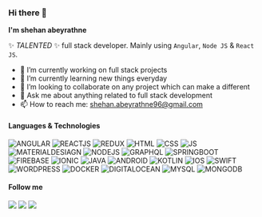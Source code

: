 ### Hi there 👋

**I'm shehan abeyrathne**

✨ _TALENTED_ ✨ full stack developer. Mainly using `Angular`, `Node JS` & `React JS`.

- 🔭 I’m currently working on full stack projects
- 🌱 I’m currently learning new things everyday
- 👯 I’m looking to collaborate on any project which can make a different
- 💬 Ask me about anything related to full stack development
- 📫 How to reach me: shehan.abeyrathne96@gmail.com

#### Languages & Technologies

![ANGULAR](https://img.shields.io/badge/-ANGULAR-dd1b16?style=flat&logo=angular&logoColor=ffffff)
![REACTJS](https://img.shields.io/badge/-REACTJS-61dbfb?style=flat&logo=React&logoColor=ffffff)
![REDUX](https://img.shields.io/badge/-REDUX-764ABC?style=flat&logo=redux&logoColor=ffffff)
![HTML](https://img.shields.io/badge/-HTML-E34F26?style=flat&logo=html5&logoColor=ffffff)
![CSS](https://img.shields.io/badge/-CSS-1572B6?style=flat&logo=css3&logoColor=ffffff)
![JS](https://img.shields.io/badge/-JS-F7DF1E?style=flat&logo=javascript&logoColor=ffffff)
![MATERIALDESIAGN](https://img.shields.io/badge/-MATERIAL-757575?style=flat&logo=materialdesign&logoColor=ffffff)
![NODEJS](https://img.shields.io/badge/-NODEJS-81bd01?style=flat&logo=node.js&logoColor=ffffff)
![GRAPHQL](https://img.shields.io/badge/-GRAPHQL-E434AA?style=flat&logo=graphql&logoColor=ffffff)
![SPRINGBOOT](https://img.shields.io/badge/-SPRINGBOOT-6DB33F?style=flat&logo=springboot&logoColor=ffffff)
![FIREBASE](https://img.shields.io/badge/-FIREBASE-FFCA28?style=flat&logo=firebase&logoColor=ffffff)
![IONIC](https://img.shields.io/badge/-IONIC-498aff?style=flat&logo=ionic&logoColor=ffffff)
![JAVA](https://img.shields.io/badge/-JAVA-007396?style=flat&logo=java&logoColor=ffffff)
![ANDROID](https://img.shields.io/badge/-ANDROID-3DDC84?style=flat&logo=android&logoColor=ffffff)
![KOTLIN](https://img.shields.io/badge/-KOTLIN-0095D5?style=flat&logo=kotlin&logoColor=ffffff)
![IOS](https://img.shields.io/badge/-IOS-000000?style=flat&logo=ios&logoColor=ffffff)
![SWIFT](https://img.shields.io/badge/-SWIFT-FA7343?style=flat&logo=swift&logoColor=ffffff)
![WORDPRESS](https://img.shields.io/badge/-WORDPRESS-21759B?style=flat&logo=wordpress&logoColor=ffffff)
![DOCKER](https://img.shields.io/badge/-DOCKER-2496ED?style=flat&logo=docker&logoColor=ffffff)
![DIGITALOCEAN](https://img.shields.io/badge/-DIGITALOCEAN-0080FF?style=flat&logo=digitalocean&logoColor=ffffff)
![MYSQL](https://img.shields.io/badge/-MYSQL-4479A1?style=flat&logo=mysql&logoColor=ffffff)
![MONGODB](https://img.shields.io/badge/-MONGODB-47A248?style=flat&logo=mongodb&logoColor=ffffff)

#### Follow me 

[<img src="https://img.shields.io/badge/-LINKEDIN-0e76a8?style=for-the-badge&logo=linkedin&logoColor=ffffff"/>](https://www.linkedin.com/in/shehan-abeyrathne-58b262152/)
[<img src="https://img.shields.io/badge/-TWITTER-00acee?style=for-the-badge&logo=twitter&logoColor=ffffff"/>](https://twitter.com/shehan_96)
[<img src="https://img.shields.io/badge/-MEDIUM-333333?style=for-the-badge&logo=medium&logoColor=ffffff"/>](https://medium.com/@shehan_abeyrathne)
